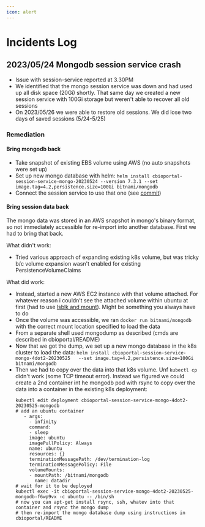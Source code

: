 ```yaml
---
icon: alert
---
```

# Incidents Log

## 2023/05/24 Mongodb session service crash
- Issue with session-service reported at 3.30PM
- We identified that the mongo session service was down and had used up all disk space (20Gi) shortly. That same day we created a new session service with 100Gi storage but weren't able to recover all old sessions
- On 2023/05/26 we were able to restore old sessions. We did lose two days of saved sessions (5/24-5/25)

### Remediation

#### Bring mongodb back
- Take snapshot of existing EBS volume using AWS (no auto snapshots were set up)
- Set up new mongo database with helm:
    `helm install cbioportal-session-service-mongo-20230524 --version 7.3.1 --set image.tag=4.2,persistence.size=100Gi bitnami/mongodb`
- Connect the session service to use that one (see [commit](https://github.com/knowledgesystems/knowledgesystems-k8s-deployment/commit/0042f9f1f0be26692032160fed82744d8f2a94dc))

#### Bring session data back
The mongo data was stored in an AWS snapshot in mongo's binary format, so not immediately accessible for re-import into another database. First we had to bring that back.

What didn't work:
- Tried various approach of expanding existing k8s volume, but was tricky b/c volume expansion wasn't enabled for existing PersistenceVolumeClaims

What did work:
- Instead, started a new AWS EC2 instance with that volume attached. For whatever reason i couldn’t see the attached volume within ubuntu at first (had to use [lsblk and mount](https://stackoverflow.com/questions/22816878/my-mounted-ebs-volume-is-not-showing-up)). Might be something you always have to do
- Once the volume was accessible, we ran `docker run bitnami/mongodb` with the correct mount location specified to load the data
- From a separate shell used mongodump as described (cmds are described in cbioportal/README)
- Now that we got the dump, we set up a new mongo database in the k8s cluster to load the data:
    `helm install cbioportal-session-service-mongo-4dot2-20230525   --set image.tag=4.2,persistence.size=100Gi bitnami/mongodb`
- Then we had to copy over the data into that k8s volume. Unf `kubectl cp` didn't work (some TCP timeout error). Instead we figured we could create a 2nd container int he mongodb pod with rsync to copy over the data into a container in the existing k8s deployment:
    ```
    kubectl edit deployment cbioportal-session-service-mongo-4dot2-20230525-mongodb
    # add an ubuntu container
       - args:
         - infinity
         command:
         - sleep
         image: ubuntu
         imagePullPolicy: Always
         name: ubuntu
         resources: {}
         terminationMessagePath: /dev/termination-log
         terminationMessagePolicy: File
         volumeMounts:
         - mountPath: /bitnami/mongodb
           name: datadir
    # wait for it to be deployed
    kubectl exec -it cbioportal-session-service-mongo-4dot2-20230525-mongodb-f6wp9vx -c ubuntu -- /bin/sh
    # now you can apt-get install rsync, ssh, whatev into that container and rsync the mongo dump
    # then re-import the mongo database dump using instructions in cbioportal/README
